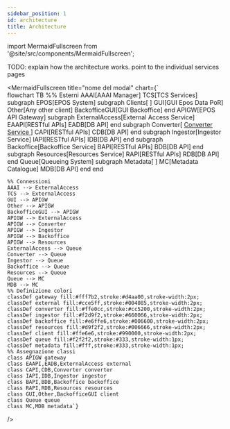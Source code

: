 ```yaml
---
sidebar_position: 1
id: architecture
title: Architecture
---
```


import MermaidFullscreen from '@site/src/components/MermaidFullscreen';

TODO: explain how the architecture works. point to the individual services pages

<MermaidFullscreen
title="nome del modal"
chart={`    
flowchart TB
    %% Esterni
    AAAI[AAAI Manager]
    TCS[TCS Services]
    subgraph EPOS[EPOS System]
        subgraph Clients[ ]
            GUI[GUI Epos Data PoR]
            Other[Any other client]
            BackofficeGUI[GUI Backoffice]
        end
        APIGW[EPOS API Gateway]
        subgraph ExternalAccess[External Access Service]
            EAAPI[RESTful APIs]
            EADB[DB API]
        end
        subgraph Converter[ <a href='/opensource-docs/documentation/services/converter'> Converter Service </a>]
            CAPI[RESTful APIs]
            CDB[DB API]
        end
        subgraph Ingestor[Ingestor Service]
            IAPI[RESTful APIs]
            IDB[DB API]
        end
        subgraph Backoffice[Backoffice Service]
            BAPI[RESTful APIs]
            BDB[DB API]
        end
        subgraph Resources[Resources Service]
            RAPI[RESTful APIs]
            RDB[DB API]
        end
        Queue[Queueing System]
        subgraph Metadata[ ]
            MC[Metadata Catalogue]
            MDB[DB API]
        end
    end

    %% Connessioni
    AAAI --> ExternalAccess
    TCS --> ExternalAccess
    GUI --> APIGW
    Other --> APIGW
    BackofficeGUI --> APIGW
    APIGW --> ExternalAccess
    APIGW --> Converter
    APIGW --> Ingestor
    APIGW --> Backoffice
    APIGW --> Resources
    ExternalAccess --> Queue
    Converter --> Queue
    Ingestor --> Queue
    Backoffice --> Queue
    Resources --> Queue
    Queue --> MC
    MDB --> MC
    %% Definizione colori
    classDef gateway fill:#fff7b2,stroke:#d4aa00,stroke-width:2px;
    classDef external fill:#cce5ff,stroke:#004085,stroke-width:2px;
    classDef converter fill:#ffe0cc,stroke:#cc5200,stroke-width:2px;
    classDef ingestor fill:#f2d9f2,stroke:#660066,stroke-width:2px;
    classDef backoffice fill:#e6ffe6,stroke:#006600,stroke-width:2px;
    classDef resources fill:#d9f2f2,stroke:#006666,stroke-width:2px;
    classDef client fill:#ffe6e6,stroke:#990000,stroke-width:2px;
    classDef queue fill:#f2f2f2,stroke:#333,stroke-width:1px;
    classDef metadata fill:#fff,stroke:#333,stroke-width:1px;
    %% Assegnazione classi
    class APIGW gateway
    class EAAPI,EADB,ExternalAccess external
    class CAPI,CDB,Converter converter
    class IAPI,IDB,Ingestor ingestor
    class BAPI,BDB,Backoffice backoffice
    class RAPI,RDB,Resources resources
    class GUI,Other,BackofficeGUI client
    class Queue queue
    class MC,MDB metadata`}
/>
